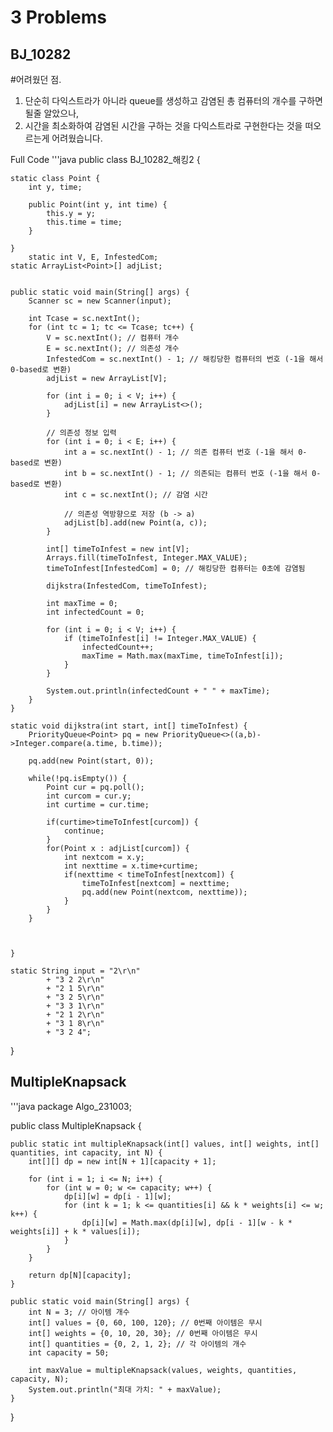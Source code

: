 
# 3 Problems

## BJ_10282

#어려웠던 점. 

1. 단순히 다익스트라가 아니라 queue를 생성하고 감염된 총 컴퓨터의 개수를 구하면 될줄 알았으나,
2. 시간을 최소화하여 감염된 시간을 구하는 것을 다익스트라로 구현한다는 것을 떠오르는게 어려웠습니다.

Full Code
'''java
public class BJ_10282_해킹2 {

    static class Point {
        int y, time;

        public Point(int y, int time) {
            this.y = y;
            this.time = time;
        }

    }
        static int V, E, InfestedCom;
    static ArrayList<Point>[] adjList;


    public static void main(String[] args) {
        Scanner sc = new Scanner(input);

        int Tcase = sc.nextInt();
        for (int tc = 1; tc <= Tcase; tc++) {
            V = sc.nextInt(); // 컴퓨터 개수
            E = sc.nextInt(); // 의존성 개수
            InfestedCom = sc.nextInt() - 1; // 해킹당한 컴퓨터의 번호 (-1을 해서 0-based로 변환)
            adjList = new ArrayList[V];

            for (int i = 0; i < V; i++) {
                adjList[i] = new ArrayList<>();
            }

            // 의존성 정보 입력
            for (int i = 0; i < E; i++) {
                int a = sc.nextInt() - 1; // 의존 컴퓨터 번호 (-1을 해서 0-based로 변환)
                int b = sc.nextInt() - 1; // 의존되는 컴퓨터 번호 (-1을 해서 0-based로 변환)
                int c = sc.nextInt(); // 감염 시간

                // 의존성 역방향으로 저장 (b -> a)
                adjList[b].add(new Point(a, c));
            }

            int[] timeToInfest = new int[V];
            Arrays.fill(timeToInfest, Integer.MAX_VALUE);
            timeToInfest[InfestedCom] = 0; // 해킹당한 컴퓨터는 0초에 감염됨

            dijkstra(InfestedCom, timeToInfest);

            int maxTime = 0;
            int infectedCount = 0;

            for (int i = 0; i < V; i++) {
                if (timeToInfest[i] != Integer.MAX_VALUE) {
                    infectedCount++;
                    maxTime = Math.max(maxTime, timeToInfest[i]);
                }
            }

            System.out.println(infectedCount + " " + maxTime);
        }
    }

    static void dijkstra(int start, int[] timeToInfest) {
    	PriorityQueue<Point> pq = new PriorityQueue<>((a,b)->Integer.compare(a.time, b.time));
    	
    	pq.add(new Point(start, 0));
    	
    	while(!pq.isEmpty()) {
    		Point cur = pq.poll();
    		int curcom = cur.y;
    		int curtime = cur.time;
    		
    		if(curtime>timeToInfest[curcom]) {
    			continue;
    		}
    		for(Point x : adjList[curcom]) {
        		int nextcom = x.y;
        		int nexttime = x.time+curtime;    
        		if(nexttime < timeToInfest[nextcom]) {
        			timeToInfest[nextcom] = nexttime;
        			pq.add(new Point(nextcom, nexttime));
        		}  				
    		}		
    	}
    	
  

    }

    static String input = "2\r\n"
            + "3 2 2\r\n"
            + "2 1 5\r\n"
            + "3 2 5\r\n"
            + "3 3 1\r\n"
            + "2 1 2\r\n"
            + "3 1 8\r\n"
            + "3 2 4";
}


## MultipleKnapsack
'''java
package Algo_231003;

public class MultipleKnapsack {

    public static int multipleKnapsack(int[] values, int[] weights, int[] quantities, int capacity, int N) {
        int[][] dp = new int[N + 1][capacity + 1];

        for (int i = 1; i <= N; i++) {
            for (int w = 0; w <= capacity; w++) {
                dp[i][w] = dp[i - 1][w];
                for (int k = 1; k <= quantities[i] && k * weights[i] <= w; k++) {
                    dp[i][w] = Math.max(dp[i][w], dp[i - 1][w - k * weights[i]] + k * values[i]);
                }
            }
        }

        return dp[N][capacity];
    }

    public static void main(String[] args) {
        int N = 3; // 아이템 개수
        int[] values = {0, 60, 100, 120}; // 0번째 아이템은 무시
        int[] weights = {0, 10, 20, 30}; // 0번째 아이템은 무시
        int[] quantities = {0, 2, 1, 2}; // 각 아이템의 개수
        int capacity = 50;

        int maxValue = multipleKnapsack(values, weights, quantities, capacity, N);
        System.out.println("최대 가치: " + maxValue);
    }
}
